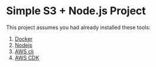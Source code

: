 # Simple S3 + Node.js Project

This project assumes you had already installed these tools:

1. [Docker](https://www.docker.com/)
2. [Nodejs](https://nodejs.org/en/download/)
3. [AWS cli](https://aws.amazon.com/cli/?nc1=h_ls)
4. [AWS CDK](https://docs.aws.amazon.com/cdk/latest/guide/getting_started.html)
